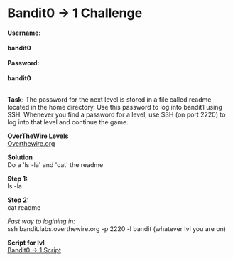 # Bandit0 -> 1 Challenge

**Username:**
<br>
<br>
**bandit0**
<br>
<br>
**Password:**
<br>
<br>
**bandit0**
<br>
<br>

**Task:**
The password for the next level is stored in a file called readme located in the home directory. Use this password to log into bandit1 using SSH. Whenever you find a password for a level, use SSH (on port 2220) to log into that level and continue the game.

**OverTheWire Levels**
<br>
[Overthewire.org](https://overthewire.org/wargames/bandit/bandit1.html)

**Solution**
<br>
Do a 'ls -la' and 'cat' the readme

**Step 1:**
<br>
ls -la

**Step 2:**
<br>
cat readme

*Fast way to logining in:*
<br>
ssh bandit.labs.overthewire.org -p 2220 -l bandit (whatever lvl you are on)

**Script for lvl**
<br>
[Bandit0 -> 1 Script](https://github.com/R0T1N00M/OverTheWireBandit/blob/main/Bandit0skip.py) 
